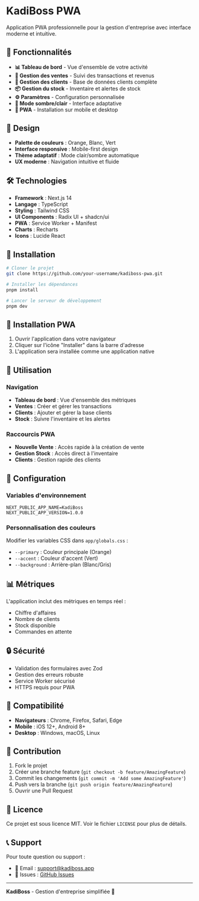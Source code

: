 # KadiBoss PWA

Application PWA professionnelle pour la gestion d'entreprise avec interface moderne et intuitive.

## 🚀 Fonctionnalités

- **📊 Tableau de bord** - Vue d'ensemble de votre activité
- **🛒 Gestion des ventes** - Suivi des transactions et revenus
- **👥 Gestion des clients** - Base de données clients complète
- **📦 Gestion du stock** - Inventaire et alertes de stock
- **⚙️ Paramètres** - Configuration personnalisée
- **🌙 Mode sombre/clair** - Interface adaptative
- **📱 PWA** - Installation sur mobile et desktop

## 🎨 Design

- **Palette de couleurs** : Orange, Blanc, Vert
- **Interface responsive** : Mobile-first design
- **Thème adaptatif** : Mode clair/sombre automatique
- **UX moderne** : Navigation intuitive et fluide

## 🛠️ Technologies

- **Framework** : Next.js 14
- **Langage** : TypeScript
- **Styling** : Tailwind CSS
- **UI Components** : Radix UI + shadcn/ui
- **PWA** : Service Worker + Manifest
- **Charts** : Recharts
- **Icons** : Lucide React

## 🚀 Installation

```bash
# Cloner le projet
git clone https://github.com/your-username/kadiboss-pwa.git

# Installer les dépendances
pnpm install

# Lancer le serveur de développement
pnpm dev
```

## 📱 Installation PWA

1. Ouvrir l'application dans votre navigateur
2. Cliquer sur l'icône "Installer" dans la barre d'adresse
3. L'application sera installée comme une application native

## 🎯 Utilisation

### Navigation
- **Tableau de bord** : Vue d'ensemble des métriques
- **Ventes** : Créer et gérer les transactions
- **Clients** : Ajouter et gérer la base clients
- **Stock** : Suivre l'inventaire et les alertes

### Raccourcis PWA
- **Nouvelle Vente** : Accès rapide à la création de vente
- **Gestion Stock** : Accès direct à l'inventaire
- **Clients** : Gestion rapide des clients

## 🔧 Configuration

### Variables d'environnement
```env
NEXT_PUBLIC_APP_NAME=KadiBoss
NEXT_PUBLIC_APP_VERSION=1.0.0
```

### Personnalisation des couleurs
Modifier les variables CSS dans `app/globals.css` :
- `--primary` : Couleur principale (Orange)
- `--accent` : Couleur d'accent (Vert)
- `--background` : Arrière-plan (Blanc/Gris)

## 📊 Métriques

L'application inclut des métriques en temps réel :
- Chiffre d'affaires
- Nombre de clients
- Stock disponible
- Commandes en attente

## 🔒 Sécurité

- Validation des formulaires avec Zod
- Gestion des erreurs robuste
- Service Worker sécurisé
- HTTPS requis pour PWA

## 📱 Compatibilité

- **Navigateurs** : Chrome, Firefox, Safari, Edge
- **Mobile** : iOS 12+, Android 8+
- **Desktop** : Windows, macOS, Linux

## 🤝 Contribution

1. Fork le projet
2. Créer une branche feature (`git checkout -b feature/AmazingFeature`)
3. Commit les changements (`git commit -m 'Add some AmazingFeature'`)
4. Push vers la branche (`git push origin feature/AmazingFeature`)
5. Ouvrir une Pull Request

## 📄 Licence

Ce projet est sous licence MIT. Voir le fichier `LICENSE` pour plus de détails.

## 📞 Support

Pour toute question ou support :
- 📧 Email : support@kadiboss.app
- 🐛 Issues : [GitHub Issues](https://github.com/your-username/kadiboss-pwa/issues)

---

**KadiBoss** - Gestion d'entreprise simplifiée 🚀




